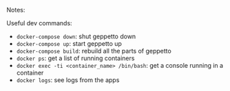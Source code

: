 Notes:

Useful dev commands:
  - `docker-compose down`: shut geppetto down
  - `docker-compose up`: start geppetto up
  - `docker-compose build`: rebuild all the parts of geppetto
  - `docker ps`: get a list of running containers
  - `docker exec -ti <container_name> /bin/bash`: get a console running in a container
  - `docker logs`: see logs from the apps
